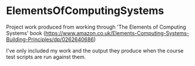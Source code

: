 # ElementsOfComputingSystems
Project work produced from working through 'The Elements of Computing Systems' book (https://www.amazon.co.uk/Elements-Computing-Systems-Building-Principles/dp/0262640686)

I've only included my work and the output they produce when the course test scripts are run against them.
